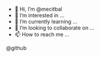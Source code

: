 - 👋 Hi, I’m @mecitbal
- 👀 I’m interested in ...
- 🌱 I’m currently learning ...
- 💞️ I’m looking to collaborate on ...
- 📫 How to reach me ...

<!---
mecitbal/mecitbal is a ✨ special ✨ repository because its `README.md` (this file) appears on your GitHub profile.
You can click the Preview link to take a look at your changes.
--->
@github 
